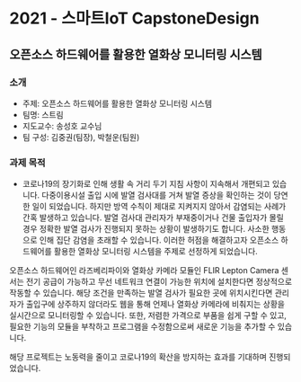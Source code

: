 # 2021 - 스마트IoT CapstoneDesign
## 오픈소스 하드웨어를 활용한 열화상 모니터링 시스템

### 소개
* 주제: 오픈소스 하드웨어를 활용한 열화상 모니터링 시스템
* 팀명: 스트림
* 지도교수: 송성호 교수님
* 팀 구성: 김중권(팀장), 박철운(팀원)

### 과제 목적
*  코로나19의 장기화로 인해 생활 속 거리 두기 지침 사항이 지속해서 개편되고 있습니다. 다중이용시설 출입 시에 발열 검사대를 거쳐 발열 증상을 확인하는 것이 당연한 일이 되었습니다. 하지만 방역 수칙이 제대로 지켜지지 않아서 감염되는 사례가 간혹 발생하고 있습니다. 발열 검사대 관리자가 부재중이거나 건물 출입자가 몰릴 경우 정확한 발열 검사가 진행되지 못하는 상황이 발생하기도 합니다. 사소한 행동으로 인해 집단 감염을 초래할 수 있습니다. 이러한 허점을 해결하고자 오픈소스 하드웨어를 활용한 열화상 모니터링 시스템을 주제로 선정하게 되었습니다.

 오픈소스 하드웨어인 라즈베리파이와 열화상 카메라 모듈인 FLIR Lepton Camera 센서는 전기 공급이 가능하고 무선 네트워크 연결이 가능한 위치에 설치한다면 정상적으로 작동할 수 있습니다. 해당 조건을 만족하는 발열 검사가 필요한 곳에 위치시킨다면 관리자가 출입구에 상주하지 않더라도 웹을 통해 언제나 열화상 카메라에 비춰지는 상황을 실시간으로 모니터링할 수 있습니다. 또한, 저렴한 가격으로 부품을 쉽게 구할 수 있고, 필요한 기능의 모듈을 부착하고 프로그램을 수정함으로써 새로운 기능을 추가할 수 있습니다.
 
 해당 프로젝트는 노동력을 줄이고 코로나19의 확산을 방지하는 효과를 기대하며 진행되었습니다.

